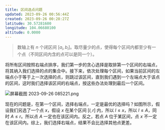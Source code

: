 ```yaml
---
title: 区间选点问题
updated: 2023-09-26 00:56:44Z
created: 2023-09-26 00:28:27Z
latitude: 30.57281600
longitude: 104.06680100
altitude: 0.0000
---
```


> 数轴上有 $n$ 个闭区间 $[a_i, b_i]$。取尽量少的点，使得每个区间内都至少有一个点（不同区间内含的点可以是同一个）。

将所有区间按照右端点排序，我们第一步的贪心选择是取排第一个区间的右端点，将其纳入我们选择的点的集合中。接下来，依次处理每个区间，如果当前区间的左端点小于等于上一次选择的点，则跳过该区间，直到我们遇到一个左端点大于该点的区间，这时我们选择该区间的右端点，按这些办法处理到最后一个区间。

![屏幕截图 2023-09-26 085221.png](../_resources/屏幕截图%202023-09-26%20085221.png)

现在的问题是，在第一个区间，选择右端点，一定是最优的选择吗？如图所示，假设我们另选了一个点 $x$，假设 $x$ 在某个区间  $[l, r]$ 内，所以 $l \le x$，所以 $l \le A$，同时 $A \le r$。所以点 $A$ 一定也在该区间内。反之，若点 $A$ 位于某区间，点 $x$ 不一定在该区间内。综上，我们选择右端点，结果不会比选择其他点更差。